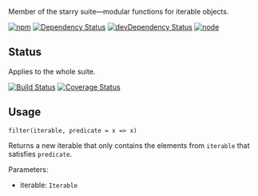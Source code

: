 Member of the starry suite—modular functions for iterable objects.

[![npm](https://img.shields.io/npm/v/starry.filter.svg?style=flat-square)](https://www.npmjs.com/package/starry.filter) [![Dependency Status](https://img.shields.io/david/starry.filter.svg?style=flat-square)](https://david-dm.org/starry.filter) [![devDependency Status](https://img.shields.io/david/dev/starry.filter.svg?style=flat-square)](https://david-dm.org/starry.filter#info=devDependencies) [![node](https://img.shields.io/node/v/starry.filter.svg?style=flat-square)](https://nodejs.org/en/download/)

## Status

Applies to the whole suite.

[![Build Status](https://img.shields.io/travis/seangenabe/starry.svg?style=flat-square)](https://travis-ci.org/seangenabe/starry) [![Coverage Status](https://img.shields.io/coveralls/seangenabe/starry.svg?style=flat-square)](https://coveralls.io/github/seangenabe/starry)

## Usage

`filter(iterable, predicate = x => x)`

Returns a new iterable that only contains the elements from `iterable` that satisfies `predicate`.

Parameters:
* iterable: `Iterable`

